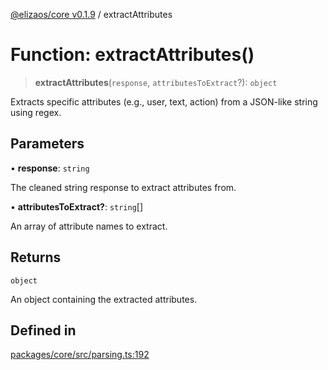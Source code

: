 [@elizaos/core v0.1.9](../index.md) / extractAttributes

# Function: extractAttributes()

> **extractAttributes**(`response`, `attributesToExtract`?): `object`

Extracts specific attributes (e.g., user, text, action) from a JSON-like string using regex.

## Parameters

• **response**: `string`

The cleaned string response to extract attributes from.

• **attributesToExtract?**: `string`[]

An array of attribute names to extract.

## Returns

`object`

An object containing the extracted attributes.

## Defined in

[packages/core/src/parsing.ts:192](https://github.com/lggg123/eliza/blob/main/packages/core/src/parsing.ts#L192)
